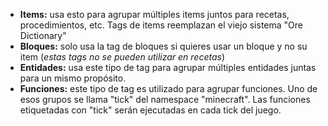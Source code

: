 * **Items:** usa esto para agrupar múltiples items juntos para recetas, procedimientos, etc.
  Tags de items reemplazan el viejo sistema "Ore Dictionary"
* **Bloques:** solo usa la tag de bloques si quieres usar un bloque y no su item (_estas tags no se pueden utilizar en recetas_)
* **Entidades:** usa este tipo de tag para agrupar múltiples entidades juntas para un mismo propósito.
* **Funciones:** este tipo de tag es utilizado para agrupar funciones.
Uno de esos grupos se llama "tick" del namespace "minecraft".
Las funciones etiquetadas con "tick" serán ejecutadas en cada tick del juego.